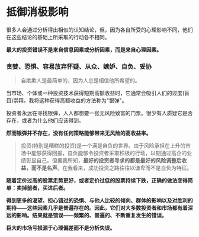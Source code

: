 # 抵御消极影响

很多人会通过分析得出相似的认知结论，但，因为各自所受的心理影响不同，他们在这些结论的基础上所采取的行动各不相同。

**最大的投资错误不是来自信息因素或分析因素，而是来自心理因素。**

### 贪婪、恐惧、容易放弃怀疑、从众、嫉妒、自负、妥协

> 自欺欺人是最简单的，因为人总是相信他所希望的。

当市场、个体或一种投资技术获得短期高额收益时，它通常会吸引人们的过度(盲目)崇拜。我将这种获得高额收益的方法称为"银弹"。

投资者永远在寻找银弹，人人都想要一张无风险致富的门票。很少有人质疑它是否存在，或者为什么他们应该得到。

**然而银弹并不存在，没有任何策略能够带来无风险的高收益率。**

> 投资(特别是糟糕的投资)是一个满是自负的世界。由于风险承担在上升的市场中能够获得回报，自负能够令投资者采取积极的行动，以期通过高企的业绩彰显自己。但据我所知，**最好的投资者寻求的都是最好的风险调整后收益，而不是名声**。在我看来，成功投资之路往往以谦卑而不是自负为特征。

**随着定价过高的股票走势更好，或者定价过低的股票持续下跌，正确的做法变得简单：卖掉前者，买进后者。**

**得到更多的渴望、担心错过的恐惧、与他人比较的倾向、群体的影响以及对胜利的期待——这些因素几乎是普遍存在的。因此，它们对大多数投资者和市场都有着深远的影响。结果就是错误——频繁的、普遍的、不断重复发生的错误。**

**巨大的市场亏损源于心理偏差而不是分析失误。**

